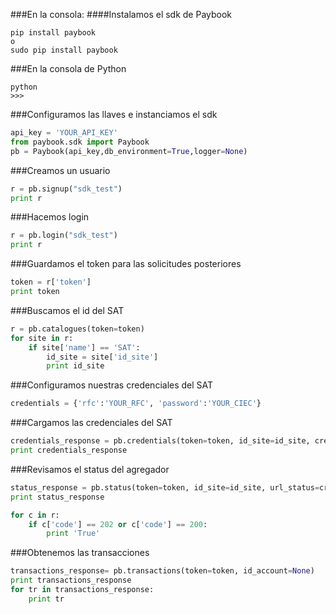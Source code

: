 ###En la consola:
####Instalamos el sdk de Paybook
```
pip install paybook  
o  
sudo pip install paybook
```

###En la consola de Python
```
python
>>>
```

###Configuramos las llaves e instanciamos el sdk
```python
api_key = 'YOUR_API_KEY'  
from paybook.sdk import Paybook  
pb = Paybook(api_key,db_environment=True,logger=None)
```

###Creamos un usuario
```python
r = pb.signup("sdk_test")
print r  
```

###Hacemos login
```python
r = pb.login("sdk_test")
print r  
```

###Guardamos el token para las solicitudes posteriores
```python
token = r['token']
print token
```

###Buscamos el id del SAT
```python
r = pb.catalogues(token=token)  
for site in r:  
    if site['name'] == 'SAT':  
        id_site = site['id_site']
        print id_site
```
###Configuramos nuestras credenciales del SAT
```python
credentials = {'rfc':'YOUR_RFC', 'password':'YOUR_CIEC'}
```

###Cargamos las credenciales del SAT
```python
credentials_response = pb.credentials(token=token, id_site=id_site, credentials=credentials)
print credentials_response
```

###Revisamos el status del agregador
```python  
status_response = pb.status(token=token, id_site=id_site, url_status=credentials_response['status']) 
print status_response 
```

```python
for c in r:
    if c['code'] == 202 or c['code'] == 200:
        print 'True'
```

###Obtenemos las transacciones
```python
transactions_response= pb.transactions(token=token, id_account=None)
print transactions_response
for tr in transactions_response:
    print tr
```
